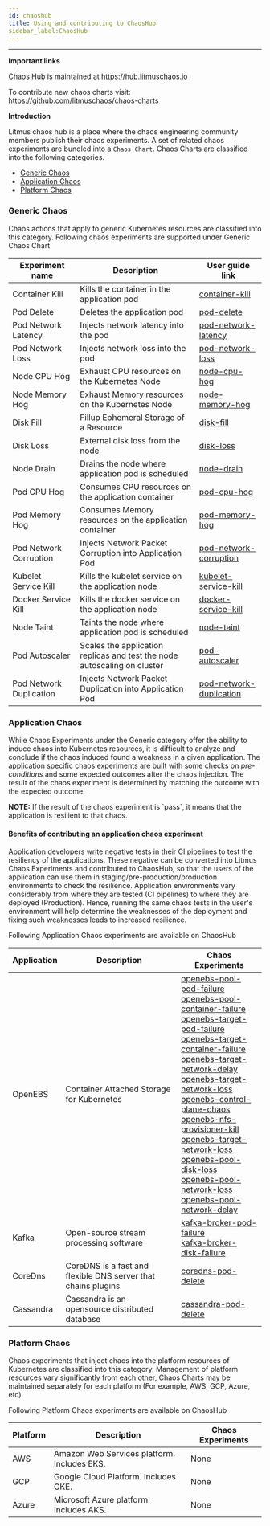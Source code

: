 ```yaml
---
id: chaoshub 
title: Using and contributing to ChaosHub
sidebar_label:ChaosHub 
---
```

------


**Important links**

Chaos Hub is maintained at https://hub.litmuschaos.io

To contribute new chaos charts visit: https://github.com/litmuschaos/chaos-charts

**Introduction**

Litmus chaos hub is a place where the chaos engineering community members publish their chaos experiments. A set of related chaos experiments are bundled into a `Chaos Chart`. Chaos Charts are classified into the following categories.

- [Generic Chaos](#generic-chaos)
- [Application Chaos](#application-chaos)
- [Platform Chaos](#platform-chaos)



### Generic Chaos 

Chaos actions that apply to generic Kubernetes resources are classified into this category. Following chaos experiments are supported under Generic Chaos Chart

| Experiment name | Description                               | User guide link                                         |
| ----------- | ----------------------------------------- | --------------------------------------------------------- |
| Container Kill | Kills the container in the application pod | [container-kill](container-kill.md)|
| Pod Delete | Deletes the application pod | [pod-delete](pod-delete.md) |
| Pod Network Latency | Injects network latency into the pod | [pod-network-latency](pod-network-latency.md) |
| Pod Network Loss | Injects network loss into the pod | [pod-network-loss](pod-network-loss.md) |
| Node CPU Hog | Exhaust CPU resources on the Kubernetes Node | [node-cpu-hog](node-cpu-hog.md) |
| Node Memory Hog | Exhaust Memory resources on the Kubernetes Node | [node-memory-hog](node-memory-hog.md) |
| Disk Fill | Fillup Ephemeral Storage of a Resource | [disk-fill](disk-fill.md) |
| Disk Loss | External disk loss from the node | [disk-loss](disk-loss.md)|
| Node Drain| Drains the node where application pod is scheduled | [node-drain](node-drain.md) |
| Pod CPU Hog | Consumes CPU resources on the application container | [pod-cpu-hog](pod-cpu-hog.md) |
| Pod Memory Hog | Consumes Memory resources on the application container | [pod-memory-hog](pod-memory-hog.md) |
| Pod Network Corruption | Injects Network Packet Corruption into Application Pod |[pod-network-corruption](pod-network-corruption.md) |
| Kubelet Service Kill | Kills the kubelet service on the application node |[kubelet-service-kill](kubelet-service-kill.md) |
| Docker Service Kill | Kills the docker service on the application node |[docker-service-kill](docker-service-kill.md) |
| Node Taint| Taints the node where application pod is scheduled | [node-taint](node-taint.md) |
| Pod Autoscaler| Scales the application replicas and test the node autoscaling on cluster | [pod-autoscaler](pod-autoscaler.md) |
| Pod Network Duplication | Injects Network Packet Duplication into Application Pod |[pod-network-duplication](pod-network-duplication.md) |

### Application Chaos

While Chaos Experiments under the Generic category offer the ability to induce chaos into Kubernetes resources, it is difficult to analyze and conclude if the chaos induced found a weakness in a given application. The application specific chaos experiments are built with some checks on *pre-conditions* and some expected outcomes after the chaos injection. The result of the chaos experiment is determined by matching the outcome with the expected outcome. 

<div class="danger">
<strong>NOTE:</strong> If the result of the chaos experiment is `pass`, it means that the application is resilient to that chaos.
</div>


#### Benefits of contributing an application chaos experiment

Application developers write negative tests in their CI pipelines to test the resiliency of the applications. These negative can be converted into Litmus Chaos Experiments and contributed to ChaosHub, so that the users of the application can use them in staging/pre-production/production environments to check the resilience. Application environments vary considerably from where they are tested (CI pipelines) to where they are deployed (Production). Hence, running the same chaos tests in the user's environment will help determine the weaknesses of the deployment and fixing such weaknesses leads to increased resilience. 



Following Application Chaos experiments are available on ChaosHub



| Application | Description                               | Chaos Experiments                                         |
| ----------- | ----------------------------------------- | --------------------------------------------------------- |
| OpenEBS     | Container Attached Storage for Kubernetes | [openebs-pool-pod-failure](openebs-pool-pod-failure.md)<br>[openebs-pool-container-failure](openebs-pool-container-failure.md)<br>[openebs-target-pod-failure](openebs-target-pod-failure.md)<br>[openebs-target-container-failure](openebs-target-container-failure.md)<br>[openebs-target-network-delay](openebs-target-network-delay.md)<br>[openebs-target-network-loss](openebs-target-network-loss.md) <br>[openebs-control-plane-chaos](openebs-control-plane-chaos.md) <br>[openebs-nfs-provisioner-kill](openebs-nfs-provisioner-kill.md) <br>[openebs-target-network-loss](openebs-target-network-loss.md) <br>[openebs-pool-disk-loss](openebs-pool-disk-loss.md) <br>[openebs-pool-network-loss](openebs-pool-network-loss.md) <br>[openebs-pool-network-delay](openebs-pool-network-delay.md)|
| Kafka  | Open-source stream processing software     |  [kafka-broker-pod-failure](kafka-broker-pod-failure.md)<br>[kafka-broker-disk-failure](kafka-broker-disk-failure.md)<br>                                                        | 
| CoreDns | CoreDNS is a fast and flexible DNS server that chains plugins | [coredns-pod-delete](coredns-pod-delete.md)| 
| Cassandra | Cassandra is an opensource distributed database | [cassandra-pod-delete](cassandra-pod-delete.md)|                                               

### Platform Chaos

Chaos experiments that inject chaos into the platform resources of Kubernetes are classified into this category. Management of platform resources vary significantly from each other, Chaos Charts may be maintained separately for each platform (For example, AWS, GCP, Azure, etc)

Following Platform Chaos experiments are available on ChaosHub



| Platform | Description                                 | Chaos Experiments |
| -------- | ------------------------------------------- | ----------------- |
| AWS      | Amazon Web Services platform. Includes EKS. | None              |
| GCP      | Google Cloud Platform. Includes GKE.        | None              |
| Azure    | Microsoft Azure platform. Includes AKS.     | None              |


